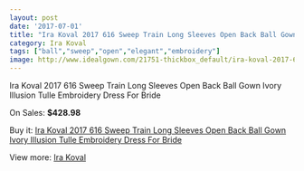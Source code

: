 ```yaml
---
layout: post
date: '2017-07-01'
title: "Ira Koval 2017 616 Sweep Train Long Sleeves Open Back Ball Gown Ivory Illusion Tulle Embroidery Dress For Bride"
category: Ira Koval
tags: ["ball","sweep","open","elegant","embroidery"]
image: http://www.idealgown.com/21751-thickbox_default/ira-koval-2017-616-sweep-train-long-sleeves-open-back-ball-gown-ivory-illusion-tulle-embroidery-dress-for-bride.jpg
---
```

Ira Koval 2017 616 Sweep Train Long Sleeves Open Back Ball Gown Ivory Illusion Tulle Embroidery Dress For Bride

On Sales: **$428.98**
<a href="https://www.idealgown.com/en/ira-koval/8202-ira-koval-2017-616-sweep-train-long-sleeves-open-back-ball-gown-ivory-illusion-tulle-embroidery-dress-for-bride.html"><amp-img layout="responsive" width="600" height="600" src="//www.idealgown.com/21751-thickbox_default/ira-koval-2017-616-sweep-train-long-sleeves-open-back-ball-gown-ivory-illusion-tulle-embroidery-dress-for-bride.jpg" alt="Ira Koval 2017 616 Sweep Train Long Sleeves Open Back Ball Gown Ivory Illusion Tulle Embroidery Dress For Bride 0" /></a>
<a href="https://www.idealgown.com/en/ira-koval/8202-ira-koval-2017-616-sweep-train-long-sleeves-open-back-ball-gown-ivory-illusion-tulle-embroidery-dress-for-bride.html"><amp-img layout="responsive" width="600" height="600" src="//www.idealgown.com/21758-thickbox_default/ira-koval-2017-616-sweep-train-long-sleeves-open-back-ball-gown-ivory-illusion-tulle-embroidery-dress-for-bride.jpg" alt="Ira Koval 2017 616 Sweep Train Long Sleeves Open Back Ball Gown Ivory Illusion Tulle Embroidery Dress For Bride 1" /></a>
<a href="https://www.idealgown.com/en/ira-koval/8202-ira-koval-2017-616-sweep-train-long-sleeves-open-back-ball-gown-ivory-illusion-tulle-embroidery-dress-for-bride.html"><amp-img layout="responsive" width="600" height="600" src="//www.idealgown.com/21757-thickbox_default/ira-koval-2017-616-sweep-train-long-sleeves-open-back-ball-gown-ivory-illusion-tulle-embroidery-dress-for-bride.jpg" alt="Ira Koval 2017 616 Sweep Train Long Sleeves Open Back Ball Gown Ivory Illusion Tulle Embroidery Dress For Bride 2" /></a>
<a href="https://www.idealgown.com/en/ira-koval/8202-ira-koval-2017-616-sweep-train-long-sleeves-open-back-ball-gown-ivory-illusion-tulle-embroidery-dress-for-bride.html"><amp-img layout="responsive" width="600" height="600" src="//www.idealgown.com/21756-thickbox_default/ira-koval-2017-616-sweep-train-long-sleeves-open-back-ball-gown-ivory-illusion-tulle-embroidery-dress-for-bride.jpg" alt="Ira Koval 2017 616 Sweep Train Long Sleeves Open Back Ball Gown Ivory Illusion Tulle Embroidery Dress For Bride 3" /></a>
<a href="https://www.idealgown.com/en/ira-koval/8202-ira-koval-2017-616-sweep-train-long-sleeves-open-back-ball-gown-ivory-illusion-tulle-embroidery-dress-for-bride.html"><amp-img layout="responsive" width="600" height="600" src="//www.idealgown.com/21755-thickbox_default/ira-koval-2017-616-sweep-train-long-sleeves-open-back-ball-gown-ivory-illusion-tulle-embroidery-dress-for-bride.jpg" alt="Ira Koval 2017 616 Sweep Train Long Sleeves Open Back Ball Gown Ivory Illusion Tulle Embroidery Dress For Bride 4" /></a>
<a href="https://www.idealgown.com/en/ira-koval/8202-ira-koval-2017-616-sweep-train-long-sleeves-open-back-ball-gown-ivory-illusion-tulle-embroidery-dress-for-bride.html"><amp-img layout="responsive" width="600" height="600" src="//www.idealgown.com/21754-thickbox_default/ira-koval-2017-616-sweep-train-long-sleeves-open-back-ball-gown-ivory-illusion-tulle-embroidery-dress-for-bride.jpg" alt="Ira Koval 2017 616 Sweep Train Long Sleeves Open Back Ball Gown Ivory Illusion Tulle Embroidery Dress For Bride 5" /></a>
<a href="https://www.idealgown.com/en/ira-koval/8202-ira-koval-2017-616-sweep-train-long-sleeves-open-back-ball-gown-ivory-illusion-tulle-embroidery-dress-for-bride.html"><amp-img layout="responsive" width="600" height="600" src="//www.idealgown.com/21753-thickbox_default/ira-koval-2017-616-sweep-train-long-sleeves-open-back-ball-gown-ivory-illusion-tulle-embroidery-dress-for-bride.jpg" alt="Ira Koval 2017 616 Sweep Train Long Sleeves Open Back Ball Gown Ivory Illusion Tulle Embroidery Dress For Bride 6" /></a>
<a href="https://www.idealgown.com/en/ira-koval/8202-ira-koval-2017-616-sweep-train-long-sleeves-open-back-ball-gown-ivory-illusion-tulle-embroidery-dress-for-bride.html"><amp-img layout="responsive" width="600" height="600" src="//www.idealgown.com/21752-thickbox_default/ira-koval-2017-616-sweep-train-long-sleeves-open-back-ball-gown-ivory-illusion-tulle-embroidery-dress-for-bride.jpg" alt="Ira Koval 2017 616 Sweep Train Long Sleeves Open Back Ball Gown Ivory Illusion Tulle Embroidery Dress For Bride 7" /></a>

Buy it: [Ira Koval 2017 616 Sweep Train Long Sleeves Open Back Ball Gown Ivory Illusion Tulle Embroidery Dress For Bride](https://www.idealgown.com/en/ira-koval/8202-ira-koval-2017-616-sweep-train-long-sleeves-open-back-ball-gown-ivory-illusion-tulle-embroidery-dress-for-bride.html "Ira Koval 2017 616 Sweep Train Long Sleeves Open Back Ball Gown Ivory Illusion Tulle Embroidery Dress For Bride")

View more: [Ira Koval](https://www.idealgown.com/en/163-ira-koval "Ira Koval")